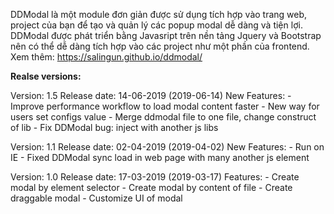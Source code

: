 DDModal là một module đơn giản được sử dụng tích hợp vào trang web, project của bạn để tạo và quản lý các popup modal dễ dàng và tiện lợi. DDModal được phát triển bằng Javasript trên nền tảng Jquery và Bootstrap nên có thể dễ dàng tích hợp vào các project như một phần của frontend.
Xem thêm: https://salingun.github.io/ddmodal/

**Realse versions:**

Version: 1.5
Release date: 14-06-2019 (2019-06-14)
New Features:
	- Improve performance workflow to load modal content faster
	- New way for users set configs value
	- Merge ddmodal file to one file, change construct of lib
	- Fix DDModal bug: inject with another js libs

Version: 1.1
Release date: 02-04-2019 (2019-04-02)
New Features:
	- Run on IE
	- Fixed DDModal sync load in web page with many another js element

Version: 1.0
Release date: 17-03-2019 (2019-03-17)
Features:
    - Create modal by element selector
    - Create modal by content of file
    - Create draggable modal
    - Customize UI of modal
